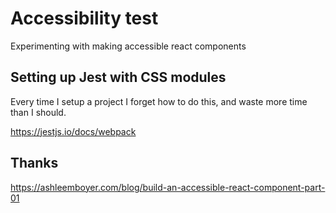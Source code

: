 # Accessibility test

Experimenting with making accessible react components

## Setting up Jest with CSS modules

Every time I setup a project I forget how to do this,  and waste more time than I should.

https://jestjs.io/docs/webpack



## Thanks


https://ashleemboyer.com/blog/build-an-accessible-react-component-part-01
